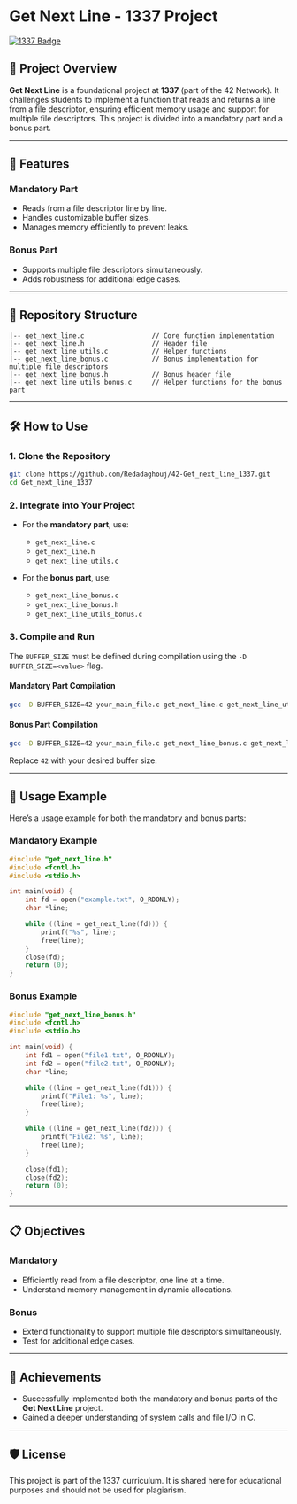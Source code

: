 # Get Next Line - 1337 Project  

[![1337 Badge](https://img.shields.io/badge/1337-Project-blue)](https://www.42network.org/)  

## 📜 Project Overview  

**Get Next Line** is a foundational project at **1337** (part of the 42 Network). It challenges students to implement a function that reads and returns a line from a file descriptor, ensuring efficient memory usage and support for multiple file descriptors. This project is divided into a mandatory part and a bonus part.  

---

## 🚀 Features  

### Mandatory Part  
- Reads from a file descriptor line by line.  
- Handles customizable buffer sizes.  
- Manages memory efficiently to prevent leaks.  

### Bonus Part  
- Supports multiple file descriptors simultaneously.  
- Adds robustness for additional edge cases.  

---

## 📂 Repository Structure  

```plaintext  
|-- get_next_line.c                 // Core function implementation  
|-- get_next_line.h                 // Header file  
|-- get_next_line_utils.c           // Helper functions  
|-- get_next_line_bonus.c           // Bonus implementation for multiple file descriptors  
|-- get_next_line_bonus.h           // Bonus header file  
|-- get_next_line_utils_bonus.c     // Helper functions for the bonus part  
```  

---

## 🛠️ How to Use  

### 1. Clone the Repository  
```bash  
git clone https://github.com/Redadaghouj/42-Get_next_line_1337.git  
cd Get_next_line_1337  
```  

### 2. Integrate into Your Project  

- For the **mandatory part**, use:  
  - `get_next_line.c`  
  - `get_next_line.h`  
  - `get_next_line_utils.c`  

- For the **bonus part**, use:  
  - `get_next_line_bonus.c`  
  - `get_next_line_bonus.h`  
  - `get_next_line_utils_bonus.c`  

### 3. Compile and Run  

The `BUFFER_SIZE` must be defined during compilation using the `-D BUFFER_SIZE=<value>` flag.  

#### Mandatory Part Compilation  
```bash  
gcc -D BUFFER_SIZE=42 your_main_file.c get_next_line.c get_next_line_utils.c -o your_program  
```  

#### Bonus Part Compilation  
```bash  
gcc -D BUFFER_SIZE=42 your_main_file.c get_next_line_bonus.c get_next_line_utils_bonus.c -o your_program  
```  

Replace `42` with your desired buffer size.  

---

## 📖 Usage Example  

Here’s a usage example for both the mandatory and bonus parts:  

### Mandatory Example  
```c  
#include "get_next_line.h"  
#include <fcntl.h>  
#include <stdio.h>  

int main(void) {  
    int fd = open("example.txt", O_RDONLY);  
    char *line;  

    while ((line = get_next_line(fd))) {  
        printf("%s", line);  
        free(line);  
    }  
    close(fd);  
    return (0);  
}  
```  

### Bonus Example  
```c  
#include "get_next_line_bonus.h"  
#include <fcntl.h>  
#include <stdio.h>  

int main(void) {  
    int fd1 = open("file1.txt", O_RDONLY);  
    int fd2 = open("file2.txt", O_RDONLY);  
    char *line;  

    while ((line = get_next_line(fd1))) {  
        printf("File1: %s", line);  
        free(line);  
    }  

    while ((line = get_next_line(fd2))) {  
        printf("File2: %s", line);  
        free(line);  
    }  

    close(fd1);  
    close(fd2);  
    return (0);  
}  
```  

---

## 📋 Objectives  

### Mandatory  
- Efficiently read from a file descriptor, one line at a time.  
- Understand memory management in dynamic allocations.  

### Bonus  
- Extend functionality to support multiple file descriptors simultaneously.  
- Test for additional edge cases.  

---

## 🌟 Achievements  

- Successfully implemented both the mandatory and bonus parts of the **Get Next Line** project.  
- Gained a deeper understanding of system calls and file I/O in C.  

---

## 🛡️ License  

This project is part of the 1337 curriculum. It is shared here for educational purposes and should not be used for plagiarism.
